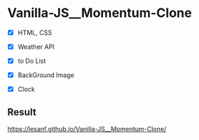 # Vanilla-JS__Momentum-Clone

- [x] HTML, CSS
- [x] Weather API
- [x] to Do List
- [x] BackGround Image
- [x] Clock


## Result

https://lesanf.github.io/Vanilla-JS__Momentum-Clone/
